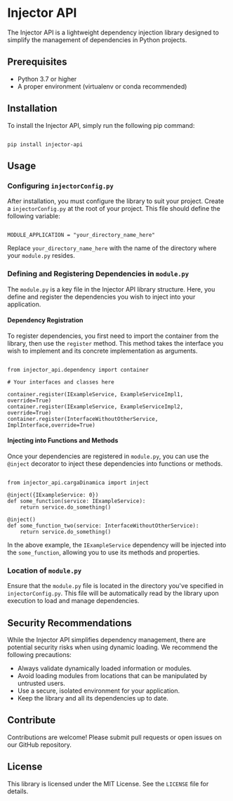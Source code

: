 <h1>Injector API</h1>

<p>
  The Injector API is a lightweight dependency injection library designed to simplify the management of dependencies in Python projects.
</p>

<h2>Prerequisites</h2>

<ul>
  <li>Python 3.7 or higher</li>
  <li>A proper environment (virtualenv or conda recommended)</li>
</ul>

<h2>Installation</h2>

<p>
  To install the Injector API, simply run the following pip command:
</p>

<pre><code>
pip install injector-api
</code></pre>

<h2>Usage</h2>

<h3>Configuring <code>injectorConfig.py</code></h3>

<p>
  After installation, you must configure the library to suit your project. Create a <code>injectorConfig.py</code> at the root of your project. This file should define the following variable:
</p>

<pre><code>
MODULE_APPLICATION = "your_directory_name_here"
</code></pre>

<p>
  Replace <code>your_directory_name_here</code> with the name of the directory where your <code>module.py</code> resides.
</p>

<h3>Defining and Registering Dependencies in <code>module.py</code></h3>

<p>
  The <code>module.py</code> is a key file in the Injector API library structure. Here, you define and register the dependencies you wish to inject into your application.
</p>

<h4>Dependency Registration</h4>

<p>
  To register dependencies, you first need to import the container from the library, then use the <code>register</code> method. This method takes the interface you wish to implement and its concrete implementation as arguments.
</p>

<pre><code>
from injector_api.dependency import container

# Your interfaces and classes here

container.register(IExampleService, ExampleServiceImpl1, override=True)
container.register(IExampleService, ExampleServiceImpl2, override=True)
container.register(InterfaceWithoutOtherService, ImplInterface,override=True)
</code></pre>

<h4>Injecting into Functions and Methods</h4>

<p>
  Once your dependencies are registered in <code>module.py</code>, you can use the <code>@inject</code> decorator to inject these dependencies into functions or methods.
</p>

<pre><code>
from injector_api.cargaDinamica import inject

@inject({IExampleService: 0})
def some_function(service: IExampleService):
    return service.do_something()

@inject()
def some_function_two(service: InterfaceWithoutOtherService):
    return service.do_something()
</code></pre>

<p>
  In the above example, the <code>IExampleService</code> dependency will be injected into the <code>some_function</code>, allowing you to use its methods and properties.
</p>

<h3>Location of <code>module.py</code></h3>

<p>
  Ensure that the <code>module.py</code> file is located in the directory you've specified in <code>injectorConfig.py</code>. This file will be automatically read by the library upon execution to load and manage dependencies.
</p>

<h2>Security Recommendations</h2>

<p>
  While the Injector API simplifies dependency management, there are potential security risks when using dynamic loading. We recommend the following precautions:
</p>

<ul>
  <li>Always validate dynamically loaded information or modules.</li>
  <li>Avoid loading modules from locations that can be manipulated by untrusted users.</li>
  <li>Use a secure, isolated environment for your application.</li>
  <li>Keep the library and all its dependencies up to date.</li>
</ul>

<h2>Contribute</h2>

<p>
  Contributions are welcome! Please submit pull requests or open issues on our GitHub repository.
</p>

<h2>License</h2>

<p>
  This library is licensed under the MIT License. See the <code>LICENSE</code> file for details.
</p>
